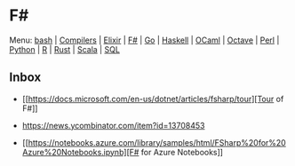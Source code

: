 # F#

Menu: [bash](bash.md) | [Compilers](compilers.ms) | [Elixir](elixir.md) |  [F#](fsharp.ms) | [Go](go.md) | [Haskell](haskell.md) | [OCaml](ocaml.md) | [Octave](octave.md) | [Perl](perl.org) | [Python](python.md) | [R](r.md) | [Rust](rust.md) | [Scala](scala.md)  | [SQL](sql.md)

## Inbox

+ [[https://docs.microsoft.com/en-us/dotnet/articles/fsharp/tour][Tour of F#]]
 - https://news.ycombinator.com/item?id=13708453
 + [[https://notebooks.azure.com/library/samples/html/FSharp%20for%20Azure%20Notebooks.ipynb][F# for Azure Notebooks]]
 

